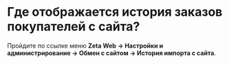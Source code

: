 # Где отображается история заказов покупателей с сайта?

Пройдите по ссылке меню **Zeta Web → Настройки и администрирование → Обмен с сайтом → История импорта с сайта**.



